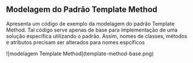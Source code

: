 ## Modelagem do Padrão Template Method

<p>Apresenta um código de exemplo da modelagem do padrão Template Method. Tal código serve apenas de base para implementação de uma 
solução específica utilizando o padrão. Assim, nomes de classes, métodos e atributos precisam ser alterados para nomes espcíficos
 </p>
![modelagem Template Method](template-method-base.png)